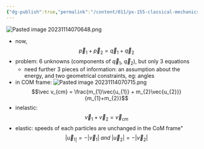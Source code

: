 ```yaml
---
{"dg-publish":true,"permalink":"/content/011/px-155-classical-mechanics-and-special-relativity/classical-mechanics/px-155-f-collisions/px-155-f2-collisions-in-3-d/","noteIcon":"1","created":"2025-08-27T13:14:08.791+01:00","updated":"2024-11-26T19:57:33.000+00:00"}
---
```


![Pasted image 20231114070648.png](/img/user/pics/Pasted%20image%2020231114070648.png)
- now,
$$\vec p_{1} + \vec p_{2} = \vec q_{1} + \vec q_{2}$$
- problem: 6 unknowns (components of $\vec q_{1}$, $\vec q_{2}$), but only 3 equations
	- need further 3 pieces of information: an assumption about the energy, and two geometrical constraints, eg: angles
- in COM frame:
![Pasted image 20231114070715.png](/img/user/pics/Pasted%20image%2020231114070715.png)
$$\vec v_{cm} = \frac{m_{1}\vec{u_{1}} + m_{2}\vec{u_{2}}}{m_{1}+m_{2}}$$
- inelastic:
$$\vec v_{1} + \vec v_{2} = \vec v_{cm}$$
- elastic: speeds of each particles are unchanged in the CoM frame"
$$|\vec u_{1|}= -|\vec v_{1}| \; and \; |\vec u_{2}| = -|\vec v_{2}|$$
